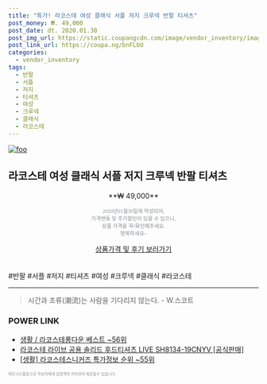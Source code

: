 ```yaml
--- 
title: "특가! 라코스테 여성 클래식 서플 저지 크루넥 반팔 티셔츠" 
post_money: ₩. 49,000 
post_date: dt. 2020.01.30 
post_img_url: https://static.coupangcdn.com/image/vendor_inventory/images/2019/03/26/18/5/a5c7bb8f-480c-4095-87ea-bb3707d57461.jpg 
post_link_url: https://coupa.ng/bnFLbU 
categories: 
  - vendor_inventory 
tags: 
  - 반팔 
  - 서플 
  - 저지 
  - 티셔츠 
  - 여성 
  - 크루넥 
  - 클래식 
  - 라코스테 
--- 
```

[![foo](https://static.coupangcdn.com/image/vendor_inventory/images/2019/03/26/18/5/a5c7bb8f-480c-4095-87ea-bb3707d57461.jpg)](https://coupa.ng/bnFLbU) 

## 라코스테 여성 클래식 서플 저지 크루넥 반팔 티셔츠 
<p style="text-align: center;">**₩ 49,000**</p> 
<p style="text-align: center;"><span style="color: #898c8f; font-family: Georgia,Times,serif; font-size: 0.75em;">2020년01월30일에 작성되어, <br>가격변동 및 추가할인이 있을 수 있으니,<br> 상품 가격을 꼭!확인해주세요.<br>행복하세요~</span> 
</p>	 
<div markdown="0" style="text-align: center;"><a href="https://coupa.ng/bnFLbU" class="btn btn--success">상품가격 및 후기 보러가기</a></div> 
<br><br> 
  #반팔 #서플 #저지 #티셔츠 #여성 #크루넥 #클래식 #라코스테 
<hr> 

> 시간과 조류(潮流)는 사람을 기다리지 않는다. - W.스코트 


### POWER LINK

* <a href="https://blog.naver.com/santokki14/221779836998" target="_blank">생활 / 라코스테롱다운 베스트 ~56위</a>
* <a href="https://blog.naver.com/sakai111/221784503617" target="_blank">라코스테 라이브 공용 솔리드 후드티셔츠 LIVE SH8134-19CNYV [공식판매]</a>
* <a href="https://blog.naver.com/sakai111/221778586495" target="_blank"> [생활] 라코스테스니커즈 특가정보 순위 ~55위</a>

<span style="color: #898c8f; font-family: Georgia,Times,serif; font-size: 0.55em;">파트너스활동으로 작성자에게 일정액의 커미션이 제공될수 있습니다.</span> 
